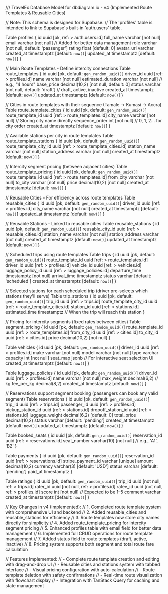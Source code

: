 /// TravelEx Database Model for dbdiagram.io - v4 (Implemented Route Templates & Reusable Cities)

// Note: This schema is designed for Supabase.
// The 'profiles' table is intended to link to Supabase's built-in 'auth.users' table.

Table profiles {
  id           uuid      [pk, ref: > auth.users.id]
  full_name    varchar   [not null]
  email        varchar   [not null] // Added for better data management
  role         varchar   [not null, default: 'passenger']
  rating       float     [default: 0]
  avatar_url   varchar
  created_at   timestamptz [default: `now()`]
  updated_at   timestamptz [default: `now()`]
}

// Main Route Templates - Define intercity connections 
Table route_templates {
  id                 uuid       [pk, default: `gen_random_uuid()`]
  driver_id          uuid       [ref: > profiles.id]
  name               varchar    [not null]
  estimated_duration varchar    [not null] // e.g., "4 hours"
  base_price         decimal(10,2) [not null, default: 0]
  status             varchar    [not null, default: 'draft'] // draft, active, inactive
  created_at         timestamptz  [default: `now()`]
  updated_at         timestamptz  [default: `now()`]
}

// Cities in route templates with their sequence (Tamale → Kumasi → Accra)
Table route_template_cities {
  id                uuid     [pk, default: `gen_random_uuid()`]
  route_template_id uuid     [ref: > route_templates.id]
  city_name         varchar  [not null] // Storing city name directly
  sequence_order    int      [not null]  // 0, 1, 2... for city order
  created_at        timestamptz [default: `now()`]
}

// Available stations per city in route templates
Table route_template_stations {
  id                      uuid     [pk, default: `gen_random_uuid()`]
  route_template_city_id  uuid     [ref: > route_template_cities.id]
  station_name            varchar  [not null]
  station_address         varchar  [not null]
  created_at              timestamptz [default: `now()`]
}

// Intercity segment pricing (between adjacent cities)
Table route_template_pricing {
  id                uuid        [pk, default: `gen_random_uuid()`]
  route_template_id uuid        [ref: > route_templates.id]
  from_city         varchar     [not null]
  to_city           varchar     [not null]
  price             decimal(10,2) [not null]
  created_at        timestamptz [default: `now()`]
}

// Reusable Cities - For efficiency across route templates
Table reusable_cities {
  id         uuid       [pk, default: `gen_random_uuid()`]
  driver_id  uuid       [ref: > profiles.id]
  city_name  varchar    [not null]
  created_at timestamptz [default: `now()`]
  updated_at timestamptz [default: `now()`]
}

// Reusable Stations - Linked to reusable cities
Table reusable_stations {
  id                uuid       [pk, default: `gen_random_uuid()`]
  reusable_city_id  uuid       [ref: > reusable_cities.id]
  station_name      varchar    [not null]
  station_address   varchar    [not null]
  created_at        timestamptz [default: `now()`]
  updated_at        timestamptz [default: `now()`]
}

// Scheduled trips using route templates
Table trips {
  id                 uuid        [pk, default: `gen_random_uuid()`]
  route_template_id  uuid        [ref: > route_templates.id]
  driver_id          uuid        [ref: > profiles.id]
  vehicle_id         uuid        [ref: > vehicles.id]
  luggage_policy_id  uuid        [ref: > luggage_policies.id]
  departure_time     timestamptz [not null]
  arrival_time       timestamptz
  status             varchar     [default: 'scheduled']
  created_at         timestamptz [default: `now()`]
}

// Selected stations for each scheduled trip (driver pre-selects which stations they'll serve)
Table trip_stations {
  id                      uuid     [pk, default: `gen_random_uuid()`]
  trip_id                 uuid     [ref: > trips.id]
  route_template_city_id  uuid     [ref: > route_template_cities.id]
  station_id              uuid     [ref: > stations.id]
  estimated_time          timestamptz  // When the trip will reach this station
}

// Pricing for intercity segments (fixed rates between cities)
Table segment_pricing {
  id                uuid        [pk, default: `gen_random_uuid()`]
  route_template_id uuid        [ref: > route_templates.id]
  from_city_id      uuid        [ref: > cities.id]
  to_city_id        uuid        [ref: > cities.id]
  price             decimal(10,2) [not null]
}

Table vehicles {
  id             uuid       [pk, default: `gen_random_uuid()`]
  driver_id      uuid       [ref: > profiles.id]
  make           varchar    [not null]
  model          varchar    [not null]
  type           varchar
  capacity       int        [not null]
  seat_map       jsonb      // For interactive seat selection UI
  created_at     timestamptz  [default: `now()`]
}

Table luggage_policies {
  id          uuid        [pk, default: `gen_random_uuid()`]
  driver_id   uuid        [ref: > profiles.id]
  name        varchar     [not null]
  max_weight  decimal(6,2)  // kg
  fee_per_kg  decimal(8,2)
  created_at  timestamptz [default: `now()`]
}

// Reservations support segment booking (passengers can book any valid segment)
Table reservations {
  id               uuid       [pk, default: `gen_random_uuid()`]
  trip_id          uuid       [ref: > trips.id]
  passenger_id     uuid       [ref: > profiles.id]
  pickup_station_id   uuid    [ref: > stations.id]
  dropoff_station_id  uuid    [ref: > stations.id]
  luggage_weight   decimal(6,2) [default: 0]
  total_price      decimal(10,2)
  status           varchar [default: 'pending']
  created_at       timestamptz  [default: `now()`]
  updated_at       timestamptz  [default: `now()`]
}

Table booked_seats {
    id              uuid        [pk, default: `gen_random_uuid()`]
    reservation_id  uuid        [ref: > reservations.id]
    seat_number     varchar(10) [not null] // e.g., 'A1', 'B2'
}

Table payments {
  id                uuid      [pk, default: `gen_random_uuid()`]
  reservation_id    uuid      [ref: > reservations.id]
  stripe_payment_id varchar   [unique]
  amount            decimal(10,2)
  currency          varchar(3) [default: 'USD']
  status            varchar [default: 'pending']
  paid_at           timestamptz
}

Table ratings {
  id         uuid       [pk, default: `gen_random_uuid()`]
  trip_id    uuid       [not null, ref: > trips.id]
  rater_id   uuid       [not null, ref: > profiles.id]
  ratee_id   uuid       [not null, ref: > profiles.id]
  score      int        [not null]  // Expected to be 1–5
  comment    varchar
  created_at timestamptz  [default: `now()`]
}

// Key Changes in v4 (Implemented):
// 1. Completed route template system with comprehensive UI and backend
// 2. Added reusable_cities and reusable_stations for efficiency
// 3. Route templates now store city names directly for simplicity
// 4. Added route_template_pricing for intercity segment pricing
// 5. Enhanced profiles table with email field for better data management
// 6. Implemented full CRUD operations for route template management
// 7. Added status field to route templates (draft, active, inactive)
// 8. Pricing system supports both segment and total route fare calculation

// Features Implemented:
// - Complete route template creation and editing with drag-and-drop UI
// - Reusable cities and stations system with tabbed interface
// - Visual pricing configuration with auto-calculation
// - Route template deletion with safety confirmations
// - Real-time route visualization with flowchart display
// - Integration with TanStack Query for caching and state management

